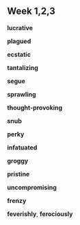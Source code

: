 


## Week 1,2,3

**lucrative**

**plagued**

**ecstatic**

**tantalizing**

**segue**

**sprawling**  

**thought-provoking**

**snub**

**perky**

**infatuated**  

**groggy**  

**pristine**

**uncompromising**  

**frenzy**

**feverishly**, **ferociously**  

